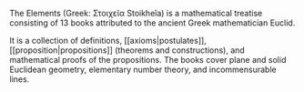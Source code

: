 The Elements (Greek: Στοιχεῖα Stoikheîa) is a mathematical treatise consisting of 13 books attributed to the ancient Greek mathematician Euclid.

It is a collection of definitions, [[axioms|postulates]], [[proposition|propositions]] (theorems and constructions), and mathematical proofs of the propositions. The books cover plane and solid Euclidean geometry, elementary number theory, and incommensurable lines.